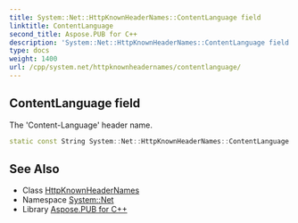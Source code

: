 ```yaml
---
title: System::Net::HttpKnownHeaderNames::ContentLanguage field
linktitle: ContentLanguage
second_title: Aspose.PUB for C++
description: 'System::Net::HttpKnownHeaderNames::ContentLanguage field. The ''Content-Language'' header name in C++.'
type: docs
weight: 1400
url: /cpp/system.net/httpknownheadernames/contentlanguage/
---
```

## ContentLanguage field


The 'Content-Language' header name.

```cpp
static const String System::Net::HttpKnownHeaderNames::ContentLanguage
```

## See Also

* Class [HttpKnownHeaderNames](../)
* Namespace [System::Net](../../)
* Library [Aspose.PUB for C++](../../../)
